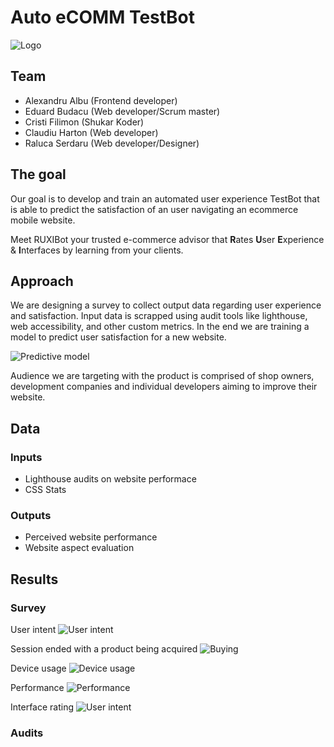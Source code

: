 # Auto eCOMM TestBot

![Logo](https://raw.githubusercontent.com/jshacks/jshacks2018-auto-ecomm-testbot/master/docs/logo.png)

## Team

* Alexandru Albu (Frontend developer)
* Eduard Budacu (Web developer/Scrum master)
* Cristi Filimon (Shukar Koder)
* Claudiu Harton (Web developer)
* Raluca Serdaru (Web developer/Designer)

## The goal

Our goal is to develop and train an automated user experience TestBot that is able to predict the satisfaction of an user navigating an ecommerce mobile website.

Meet RUXIBot your trusted e-commerce advisor that **R**ates **U**ser **E**xperience & **I**nterfaces by learning from your clients.

## Approach

We are designing a survey to collect output data regarding user experience and satisfaction. Input data is scrapped using audit tools like lighthouse, web accessibility, and other custom metrics. In the end we are training a model to predict user satisfaction for a new website.

![Predictive model](https://raw.githubusercontent.com/jshacks/jshacks2018-auto-ecomm-testbot/master/docs/000-predictive-model.png)

Audience we are targeting with the product is comprised of shop owners, development companies and individual developers aiming to improve their website.

## Data

### Inputs

* Lighthouse audits on website performace
* CSS Stats

### Outputs

* Perceived website performance
* Website aspect evaluation

## Results

### Survey

User intent
![User intent](https://raw.githubusercontent.com/jshacks/jshacks2018-auto-ecomm-testbot/master/docs/001-intent.png)

Session ended with a product being acquired 
![Buying](https://raw.githubusercontent.com/jshacks/jshacks2018-auto-ecomm-testbot/master/docs/002-buying.png)

Device usage 
![Device usage](https://raw.githubusercontent.com/jshacks/jshacks2018-auto-ecomm-testbot/master/docs/003-device.png)

Performance 
![Performance](https://raw.githubusercontent.com/jshacks/jshacks2018-auto-ecomm-testbot/master/docs/004-performance.png)

Interface rating
![User intent](https://raw.githubusercontent.com/jshacks/jshacks2018-auto-ecomm-testbot/master/docs/005-interface.png)

### Audits



